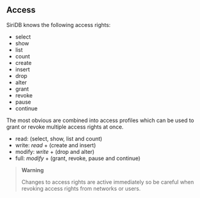 Access
------
SiriDB knows the following access rights:

* select
* show
* list
* count
* create
* insert
* drop
* alter
* grant
* revoke
* pause
* continue

The most obvious are combined into access profiles which can be used to grant 
or revoke multiple access rights at once.
* read:  (select, show, list and count)
* write: *read* + (create and insert)
* modify: *write* + (drop and alter)
* full: *modify* + (grant, revoke, pause and continue)

>**Warning**
>
>Changes to access rights are active immediately so be careful when revoking
>access rights from networks or users. 
